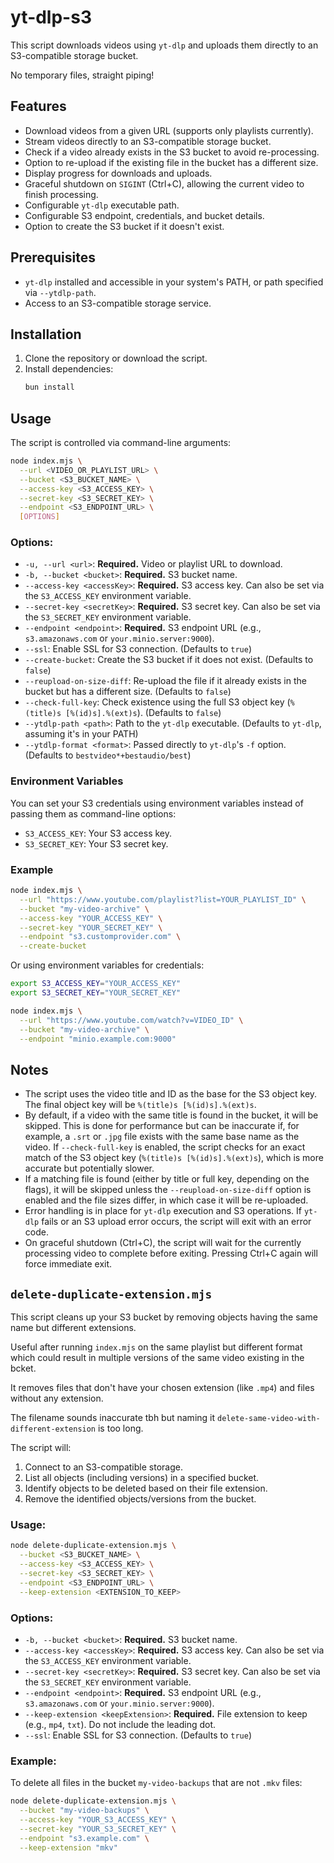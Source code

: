 # yt-dlp-s3

This script downloads videos using `yt-dlp` and uploads them directly to an S3-compatible storage bucket.

No temporary files, straight piping!

## Features

- Download videos from a given URL (supports only playlists currently).
- Stream videos directly to an S3-compatible storage bucket.
- Check if a video already exists in the S3 bucket to avoid re-processing.
- Option to re-upload if the existing file in the bucket has a different size.
- Display progress for downloads and uploads.
- Graceful shutdown on `SIGINT` (Ctrl+C), allowing the current video to finish processing.
- Configurable `yt-dlp` executable path.
- Configurable S3 endpoint, credentials, and bucket details.
- Option to create the S3 bucket if it doesn't exist.

## Prerequisites

- `yt-dlp` installed and accessible in your system's PATH, or path specified via `--ytdlp-path`.
- Access to an S3-compatible storage service.

## Installation

1.  Clone the repository or download the script.
2.  Install dependencies:
    ```bash
    bun install
    ```

## Usage

The script is controlled via command-line arguments:

```bash
node index.mjs \
  --url <VIDEO_OR_PLAYLIST_URL> \
  --bucket <S3_BUCKET_NAME> \
  --access-key <S3_ACCESS_KEY> \
  --secret-key <S3_SECRET_KEY> \
  --endpoint <S3_ENDPOINT_URL> \
  [OPTIONS]
```

### Options:

- `-u, --url <url>`: **Required.** Video or playlist URL to download.
- `-b, --bucket <bucket>`: **Required.** S3 bucket name.
- `--access-key <accessKey>`: **Required.** S3 access key. Can also be set via the `S3_ACCESS_KEY` environment variable.
- `--secret-key <secretKey>`: **Required.** S3 secret key. Can also be set via the `S3_SECRET_KEY` environment variable.
- `--endpoint <endpoint>`: **Required.** S3 endpoint URL (e.g., `s3.amazonaws.com` or `your.minio.server:9000`).
- `--ssl`: Enable SSL for S3 connection. (Defaults to `true`)
- `--create-bucket`: Create the S3 bucket if it does not exist. (Defaults to `false`)
- `--reupload-on-size-diff`: Re-upload the file if it already exists in the bucket but has a different size. (Defaults to `false`)
- `--check-full-key`: Check existence using the full S3 object key (`%(title)s [%(id)s].%(ext)s`). (Defaults to `false`)
- `--ytdlp-path <path>`: Path to the `yt-dlp` executable. (Defaults to `yt-dlp`, assuming it's in your PATH)
- `--ytdlp-format <format>`: Passed directly to `yt-dlp`'s `-f` option. (Defaults to `bestvideo*+bestaudio/best`)

### Environment Variables

You can set your S3 credentials using environment variables instead of passing them as command-line options:

- `S3_ACCESS_KEY`: Your S3 access key.
- `S3_SECRET_KEY`: Your S3 secret key.

### Example

```bash
node index.mjs \
  --url "https://www.youtube.com/playlist?list=YOUR_PLAYLIST_ID" \
  --bucket "my-video-archive" \
  --access-key "YOUR_ACCESS_KEY" \
  --secret-key "YOUR_SECRET_KEY" \
  --endpoint "s3.customprovider.com" \
  --create-bucket
```

Or using environment variables for credentials:

```bash
export S3_ACCESS_KEY="YOUR_ACCESS_KEY"
export S3_SECRET_KEY="YOUR_SECRET_KEY"

node index.mjs \
  --url "https://www.youtube.com/watch?v=VIDEO_ID" \
  --bucket "my-video-archive" \
  --endpoint "minio.example.com:9000"
```

## Notes

- The script uses the video title and ID as the base for the S3 object key. The final object key will be `%(title)s [%(id)s].%(ext)s`.
- By default, if a video with the same title is found in the bucket, it will be skipped. This is done for performance but can be inaccurate if, for example, a `.srt` or `.jpg` file exists with the same base name as the video. If `--check-full-key` is enabled, the script checks for an exact match of the S3 object key (`%(title)s [%(id)s].%(ext)s`), which is more accurate but potentially slower.
- If a matching file is found (either by title or full key, depending on the flags), it will be skipped unless the `--reupload-on-size-diff` option is enabled and the file sizes differ, in which case it will be re-uploaded.
- Error handling is in place for `yt-dlp` execution and S3 operations. If `yt-dlp` fails or an S3 upload error occurs, the script will exit with an error code.
- On graceful shutdown (Ctrl+C), the script will wait for the currently processing video to complete before exiting. Pressing Ctrl+C again will force immediate exit.

## `delete-duplicate-extension.mjs`

This script cleans up your S3 bucket by removing objects having the same name but different extensions.

Useful after running `index.mjs` on the same playlist but different format which could result in multiple versions of the same video existing in the bcket.

It removes files that don't have your chosen extension (like `.mp4`) and files without any extension.

The filename sounds inaccurate tbh but naming it `delete-same-video-with-different-extension` is too long.

The script will:
1. Connect to an S3-compatible storage.
2. List all objects (including versions) in a specified bucket.
3. Identify objects to be deleted based on their file extension.
4. Remove the identified objects/versions from the bucket.

### Usage:

```bash
node delete-duplicate-extension.mjs \
  --bucket <S3_BUCKET_NAME> \
  --access-key <S3_ACCESS_KEY> \
  --secret-key <S3_SECRET_KEY> \
  --endpoint <S3_ENDPOINT_URL> \
  --keep-extension <EXTENSION_TO_KEEP>
```

### Options:

-   `-b, --bucket <bucket>`: **Required.** S3 bucket name.
-   `--access-key <accessKey>`: **Required.** S3 access key. Can also be set via the `S3_ACCESS_KEY` environment variable.
-   `--secret-key <secretKey>`: **Required.** S3 secret key. Can also be set via the `S3_SECRET_KEY` environment variable.
-   `--endpoint <endpoint>`: **Required.** S3 endpoint URL (e.g., `s3.amazonaws.com` or `your.minio.server:9000`).
-   `--keep-extension <keepExtension>`: **Required.** File extension to keep (e.g., `mp4`, `txt`). Do not include the leading dot.
-   `--ssl`: Enable SSL for S3 connection. (Defaults to `true`)

### Example:

To delete all files in the bucket `my-video-backups` that are not `.mkv` files:

```bash
node delete-duplicate-extension.mjs \
  --bucket "my-video-backups" \
  --access-key "YOUR_S3_ACCESS_KEY" \
  --secret-key "YOUR_S3_SECRET_KEY" \
  --endpoint "s3.example.com" \
  --keep-extension "mkv"
```
